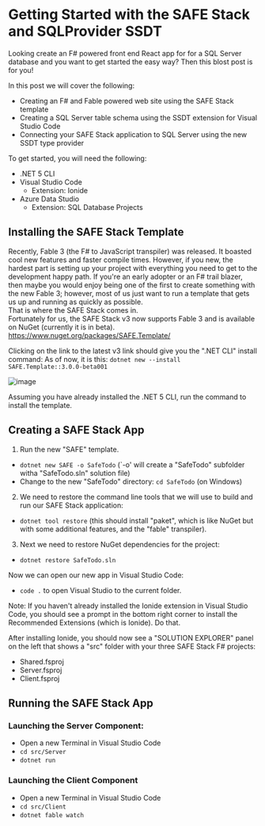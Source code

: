 # Getting Started with the SAFE Stack and SQLProvider SSDT

Looking create an F# powered front end React app for for a SQL Server database and you want to get started the easy way?
Then this blost post is for you! 

In this post we will cover the following:
* Creating an F# and Fable powered web site using the SAFE Stack template
* Creating a SQL Server table schema using the SSDT extension for Visual Studio Code
* Connecting your SAFE Stack application to SQL Server using the new SSDT type provider

To get started, you will need the following:
* .NET 5 CLI
* Visual Studio Code
  * Extension: Ionide
* Azure Data Studio
  * Extension: SQL Database Projects

## Installing the SAFE Stack Template
Recently, Fable 3 (the F# to JavaScript transpiler) was released. It boasted cool new features and faster compile times.
However, if you new, the hardest part is setting up your project with everything you need to get to the development happy path.
If you're an early adopter or an F# trail blazer, then maybe you would enjoy being one of the first to create something with the new Fable 3;
however, most of us just want to run a template that gets us up and running as quickly as possible.  
That is where the SAFE Stack comes in.  
Fortunately for us, the SAFE Stack v3 now supports Fable 3 and is available on NuGet (currently it is in beta).
https://www.nuget.org/packages/SAFE.Template/

Clicking on the link to the latest v3 link should give you the ".NET CLI" install command:
As of now, it is this: `dotnet new --install SAFE.Template::3.0.0-beta001`

![image](https://user-images.githubusercontent.com/1030435/110747226-0af55200-820c-11eb-959b-36091c140497.png)

Assuming you have already installed the .NET 5 CLI, run the command to install the template.

## Creating a SAFE Stack App
1) Run the new "SAFE" template.
* `dotnet new SAFE -o SafeTodo` (`-o' will create a "SafeTodo" subfolder witha  "SafeTodo.sln" solution file)
* Change to the new "SafeTodo" directory: `cd SafeTodo` (on Windows)

2) We need to restore the command line tools that we will use to build and run our SAFE Stack application:
* `dotnet tool restore` (this should install "paket", which is like NuGet but with some additional features, and the "fable" transpiler).

3) Next we need to restore NuGet dependencies for the project:
* `dotnet restore SafeTodo.sln`

Now we can open our new app in Visual Studio Code: 
* `code .` to open Visual Studio to the current folder.

Note: If you haven't already installed the Ionide extension in Visual Studio Code, you should see a prompt in the bottom right corner to install the Recommended Extensions (which is Ionide). Do that.

After installing Ionide, you should now see a "SOLUTION EXPLORER" panel on the left that shows a "src" folder with your three SAFE Stack F# projects: 
* Shared.fsproj
* Server.fsproj
* Client.fsproj

## Running the SAFE Stack App
### Launching the Server Component:
* Open a new Terminal in Visual Studio Code
* `cd src/Server`
* `dotnet run`

### Launching the Client Component
* Open a new Terminal in Visual Studio Code
* `cd src/Client`
* `dotnet fable watch`

